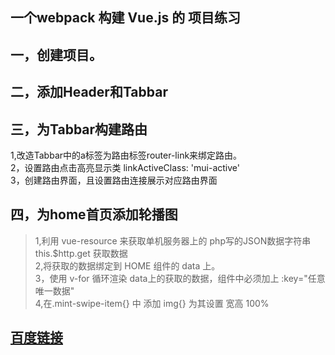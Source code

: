 ## 一个webpack 构建 Vue.js 的 项目练习

## 一，创建项目。
## 二，添加Header和Tabbar
## 三，为Tabbar构建路由
1,改造Tabbar中的a标签为路由标签router-link来绑定路由。<br>
2，设置路由点击高亮显示类 linkActiveClass: 'mui-active'<br>
3，创建路由界面，且设置路由连接展示对应路由界面
## 四，为home首页添加轮播图
> 1,利用 vue-resource 来获取单机服务器上的 php写的JSON数据字符串 this.$http.get 获取数据<br>
> 2,将获取的数据绑定到 HOME 组件的 data 上。<br>
> 3，使用 v-for 循环渲染 data上的获取的数据，组件中必须加上 :key="任意唯一数据"<br>
> 4,在.mint-swipe-item{} 中 添加 img{} 为其设置 宽高 100%<br>

##  [百度链接](https://www.baidu.com/)